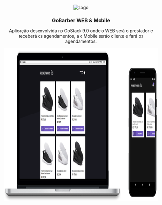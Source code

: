 <p align="center">
  <img src="./.github/download.svg" alt="Logo" height="60">
  <h3 align="center">GoBarber WEB & Mobile</h3>
  <p align="center">Aplicação desenvolvida no GoStack 9.0 onde o WEB será o prestador e receberá os agendamentos, a o Mobile seráo cliente e fará os agendamentos.</p>
  <a href="https://github.com/gmass0n/gobarber">
    <img src="./.github/web-mobile.png" alt="Main" height="500">
  </a>
</p>
